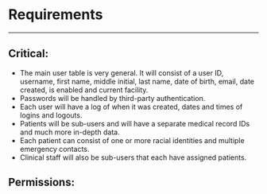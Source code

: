  # Requirements #
- - - -
## Critical: ##
* The main user table is very general. It will consist of a user ID, username, first name, middle initial, last name, date of birth, email, date created, is enabled and current facility.
* Passwords will be handled by third-party authentication.
* Each user will have a log of when it was created, dates and times of logins and logouts.
* Patients will be sub-users and will have a separate medical record IDs and much more in-depth data.
* Each patient can consist of one or more racial identities and multiple emergency contacts.
* Clinical staff will also be sub-users that each have assigned patients. 

## Permissions: ##


